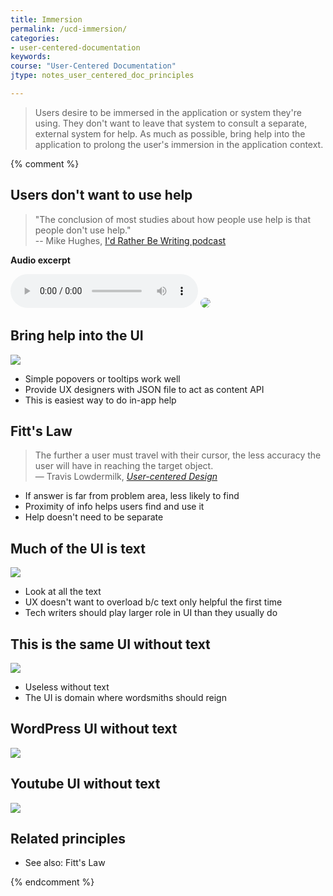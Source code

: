```yaml
---
title: Immersion
permalink: /ucd-immersion/
categories:
- user-centered-documentation
keywords:
course: "User-Centered Documentation"
jtype: notes_user_centered_doc_principles

---
```


> Users desire to be immersed in the application or system they're using. They don't want to leave that system to consult a separate, external system for help. As much as possible, bring help into the application to prolong the user's immersion in the application context.

{% comment %}
## Users don't want to use help

> "The conclusion of most studies about how people use help is that people don't use help."<br/>-- Mike Hughes, <a href="https://idratherbewriting.com/2009/01/31/podcast-make-your-help-indispensable-safeguard-your-job/">I'd Rather Be Writing podcast</a>

**Audio excerpt**

<audio controls>
    <source src="https://s3.us-west-1.wasabisys.com/idbwmedia.com/podcasts/hughes_excerpt.mp3" type="audio/mpeg">
</audio>
<img src="/user_centered_doc/media/rasters/mikehughes.gif" style="border-radius: 10px;"/>

## Bring help into the UI

<a href="https://idratherbewriting.com/documentation-theme-jekyll/mydoc_help_api.html"><img src="/user_centered_doc/media/rasters/tooltipdemo.png"/></a>

* Simple popovers or tooltips work well
* Provide UX designers with JSON file to act as content API 
* This is easiest way to do in-app help

## Fitt's Law

<blockquote>The further a user must travel with their cursor, the less accuracy the user will have in reaching the target object.<br/>&mdash; Travis Lowdermilk, <a href="http://shop.oreilly.com/product/0636920028741.do"><i>User-centered Design</i></a></blockquote>

* If answer is far from problem area, less likely to find
* Proximity of info helps users find and use it
* Help doesn't need to be separate

## Much of the UI is text

<img src="/user_centered_doc/media/rasters/beegit.png"/>

* Look at all the text
* UX doesn't want to overload b/c text only helpful the first time
* Tech writers should play larger role in UI than they usually do 

## This is the same UI without text

<img src="/user_centered_doc/media/rasters/beegitblank.png"/>

* Useless without text
* The UI is domain where wordsmiths should reign

## WordPress UI without text

<img src="/user_centered_doc/media/rasters/wpblank.png"/>

## Youtube UI without text

<img src="/user_centered_doc/media/rasters/youtubeblank.png"/>

## Related principles

* See also: Fitt's Law

{% endcomment %}

